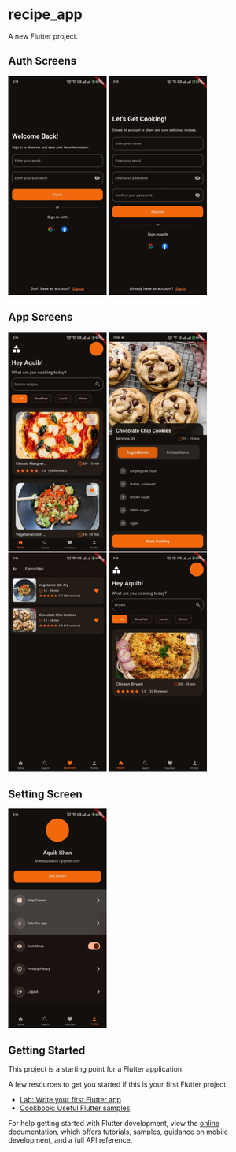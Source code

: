 # recipe_app

A new Flutter project.


## Auth Screens
<p>
  <img src="IMG-20250815-WA0011.jpg" alt="SignIn" width="200"/>
  <img src="IMG-20250815-WA0009.jpg" alt="SignUp" width="200"/>
</p>

## App Screens
<p>
  <img src="IMG-20250815-WA0010.jpg" alt="Home" width="200"/>
  <img src="WhatsApp Image 2025-08-20 at 23.18.37_5c17f021.jpg" alt="Home" width="200"/>
  <img src="IMG-20250815-WA0008.jpg" alt="Favorite" width="200"/>
  <img src="IMG-20250815-WA0003.jpg" alt="Search" width="200"/>
</p>

## Setting Screen
<p>
  <img src="IMG-20250815-WA0007.jpg" alt="Settings" width="200"/>
</p>

## Getting Started

This project is a starting point for a Flutter application.

A few resources to get you started if this is your first Flutter project:

- [Lab: Write your first Flutter app](https://docs.flutter.dev/get-started/codelab)
- [Cookbook: Useful Flutter samples](https://docs.flutter.dev/cookbook)

For help getting started with Flutter development, view the
[online documentation](https://docs.flutter.dev/), which offers tutorials,
samples, guidance on mobile development, and a full API reference.

